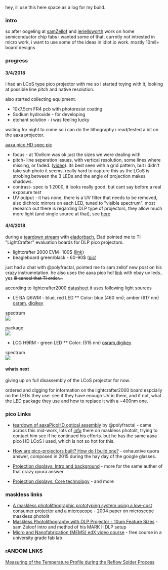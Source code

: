 hey, ill use this here space as a log for my build.

### intro
so after oogeling at [samZellof](https://www.youtube.com/watch?v=TrmqZ0hgAXk) and [jeriellsworth](https://www.youtube.com/watch?v=w_znRopGtbE) work on home semiconductor chip fabs i wanted some of that. currntly not intrested in micro work, i want to use some of the ideas in idiot.io work. mostly 10mil+ board designs

### progress
#### 3/4/2018
i had an LCoS type pico projector with me so i started toying with it, looking at possible line pitch and native resolution. 

also started collecting equipment.
 
 * 10x7.5cm FR4 pcb with photoresist coating
 * Sodium hydroxide - for developing 
 * etchant solution - i was feeilng lucky

waiting for night to come so i can do the lithography i read/tested a bit on the aaxa projector.

[aaxa pico HD spec pic](https://i.imgur.com/abyuRuq.png)

* focus - at 10x6cm was ok just the sizes we were dealing with
* pitch- line seperation issues, with vertical resolution, some lines where missing, or faded.  ([video](https://photos.app.goo.gl/Z30P2FHup9IhtfJ62)). its best seen with a grid pattern, but i didn't take suh photo it seems. really hard to capture this as the LCoS is strobing between the 3 LEDs and the angle of projection makes shadows. 
* contrast- spec is 1:2000, it looks really good. but cant say before a real exposure test
* UV output - it has none, there is a UV filter that needs to be removed, also dichroic mirrors on each LED, tuned to "visible spectrum". most research out there is regarding DLP type of projectors, they allow much more light (and single source at that), see [here](https://sites.google.com/site/passive3d/Downhome/Topic1/part1knowledgerepresentationinprolog20)

#### 4/4/2018
during a [teardown stream](https://photos.app.goo.gl/9uD4XJf9v1d5l4xY2) with [eladorbach](http://eladorbach.blogspot.com), Elad pointed me to TI "LightCrafter" evaluation boards for DLP pico projectors.  

* lightcrafter 2000 EVM- 100$  ([link](https://archive.is/dMBDm))
* beagleboard green/black - 60-90$ ([pic](https://i.imgur.com/sUgdQur.png))


just had a chat with @polyfractal, pointed me to sam zellof new post on his crazy instrumntation. he also uses the aaxa pico hd! [link](http://sam.zeloof.xyz/maskless-photolithography/)  with ebay uv leds.. yes 
<s>ill cancel that TI order...</s>

according to lightcrafter2000 [datasheet](http://www.ti.com/lit/ug/dlpu049c/dlpu049c.pdf) it uses following light sources

* LE BA Q6WM - blue, red LED
** Color: blue (460 nm); amber (617 nm) [osram](https://www.osram.com/os/ecat/OSRAM%20OSTAR%C2%AE%20Projection%20Compact%20LE%20BA%20Q6WM/com/en/class_pim_web_catalog_103489/global/prd_pim_device_2191190/), [digikey](https://www.digikey.com/product-detail/en/osram-opto-semiconductors-inc/LE-BA-Q6WM-1T3T-CE-HZJY-23-350-R18-ZC/LEBAQ6WM-1T3T-CE-HZJY-23-350-R18-ZC-ND/6709762)

spectrum  
[![](https://i.imgur.com/yN66bDym.png)](https://i.imgur.com/yN66bDyl.png)

package  
[![](https://i.imgur.com/9Fakw4cm.png)](https://i.imgur.com/9Fakw4cl.png)

* LCG H9RM - green LED
** Color: (515 nm) [osram](https://www.osram.com/os/ecat/OSRAM%20OSTAR%C2%AE%20Projection%20Cube%20LCG%20H9RM/com/en/class_pim_web_catalog_103489/global/prd_pim_device_2190826/),[digikey](https://www.digikey.com/product-detail/en/osram-opto-semiconductors-inc/LCG-H9RM-KZLZ-1/LCGH9RM-KZLZ-1-ND/4834206)

spectrum  
[![](https://i.imgur.com/74W3fH8m.png)](https://i.imgur.com/74W3fH8l.png)



#### whats next
giving up on full disassembly of the LCoS projector for now. 

ordered and digging for information on the lightcrafter2000 board espcially
on the LEDs they use. see if they have enough UV in them, and if not, what the LED package they use and how to replace it with a ~400nm one.


### pico Links

* [teardown of aaxaPicoHD optical assembly](https://polyfractal.com/post/light-engine-teardown-redux/) by @polyfractal  - came across this mid-work, lots of [info](https://polyfractal.com/categories/makerfoundry/) there on maskless photolit, trying to contact him see if he continued his efforts. but he has the same aaxa pico HD LCoS i used, which is not so hot for this.

* [How are pico-projectors built? How do I build one?](https://www.quora.com/How-are-pico-projectors-built-How-do-I-build-one) - exhaustive quora answer, composed in 2015 during the hay day of the google glasses.  

* [Projection displays: Intro and background](https://interaxn.quora.com/Projection-displays-Intro-and-background) - more for the same auther of that crazy qoura answer
* [Projection displays: Core technology](https://interaxn.quora.com/Projection-displays-Core-technology) - and more

### maskless links
* [A maskless photolithographic prototyping system using a low-cost
consumer projector and a microscope](http://pages.pomona.edu/~dmt04747/Pubs/MasklessLithoAJP.pdf) - 2004 paper on microscope maskless photolit 
* [Maskless Photolithography with DLP Projector - 10um Feature Sizes](https://www.youtube.com/watch?v=XVoldtNpIzI) - sam Zeloof intro and method of his MARK II DLP setup
* [Micro and Nanofabrication (MEMS) edX video course](https://www.edx.org/course/micro-nanofabrication-mems-epflx-memsx-0) - free course in a university grade fab lab

### rANDOM LNKS
[Measuring of the Temperature Profile during the Reflow Solder Process](https://dammedia.osram.info/media/resource/hires/osram-dam-2496666/Measuring%20of%20the%20Temperature%20Profile%20during%20the%20Reflow%20Solder%20Process.pdf)
